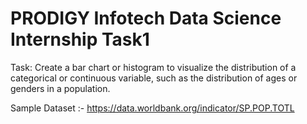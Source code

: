 # PRODIGY Infotech Data Science Internship Task1
Task: Create a bar chart or histogram to visualize the distribution of a categorical or continuous variable, such as the distribution of ages or genders in a population.

Sample Dataset :- https://data.worldbank.org/indicator/SP.POP.TOTL
